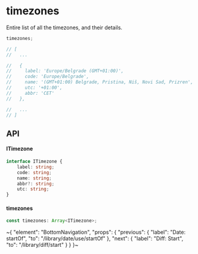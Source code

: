 
# timezones

Entire list of all the timezones, and their details.

```ts
timezones;

// [
//   ...

//   {
//     label: 'Europe/Belgrade (GMT+01:00)',
//     code: 'Europe/Belgrade',
//     name: '(GMT+01:00) Belgrade, Pristina, Niš, Novi Sad, Prizren',
//     utc: '+01:00',
//     abbr: 'CET'
//   },

//   ...
// ]
```

## API

#### ITimezone

```ts
interface ITimezone {
    label: string;
    code: string;
    name: string;
    abbr?: string;
    utc: string;
}
```

#### timezones

```ts
const timezones: Array<ITimezone>;
```


~{
  "element": "BottomNavigation",
  "props": {
    "previous": {
      "label": "Date: startOf",
      "to": "/library/date/use/startOf"
    },
    "next": {
      "label": "Diff: Start",
      "to": "/library/diff/start"
    }
  }
}~
